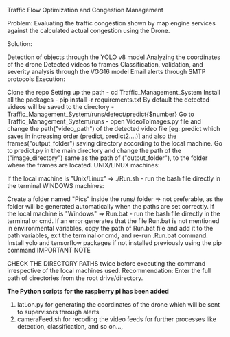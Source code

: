 Traffic Flow Optimization and Congestion Management

Problem: Evaluating the traffic congestion shown by map engine services against the calculated actual congestion using the Drone.

Solution:

Detection of objects through the YOLO v8 model
Analyzing the coordinates of the drone
Detected videos to frames
Classification, validation, and severity analysis through the VGG16 model
Email alerts through SMTP protocols
Execution:

Clone the repo
Setting up the path - cd Traffic_Management_System
Install all the packages - pip install -r requirements.txt
By default the detected videos will be saved to the directory - Traffic_Management_System/runs/detect/predict{$number}
Go to Traffic_Management_System/runs - open VideoToImages.py file and change the path("video_path") of the detected video file [eg: predict which saves in increasing order (predict, predict2....)] and also the frames("output_folder") saving directory according to the local machine.
Go to predict.py in the main directory and change the path of the ("image_directory") same as the path of ("output_folder"), to the folder where the frames are located.
UNIX/LINUX machines:

If the local machine is "Unix/Linux" => ./Run.sh - run the bash file directly in the terminal
WINDOWS machines:

Create a folder named "Pics" inside the runs/ folder => not preferable, as the folder will be generated automatically when the paths are set correctly.
If the local machine is "Windows" => Run.bat - run the bash file directly in the terminal or cmd.
If an error generates that the file Run.bat is not mentioned in environmental variables, copy the path of Run.bat file and add it to the path variables, exit the terminal or cmd, and re-run .Run.bat command.
Install yolo and tensorflow packages if not installed previously using the pip command
IMPORTANT NOTE

CHECK THE DIRECTORY PATHS twice before executing the command irrespective of the local machines used.
Recommendation: Enter the full path of directories from the root drive/directory.


**The Python scripts for the raspberry pi has been added**
1. latLon.py for generating the coordinates of the drone which will be sent to supervisors through alerts
2. cameraFeed.sh for recoding the video feeds for further processes like detection, classification, and so on...,
